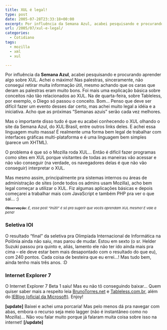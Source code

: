```yaml
---
title: XUL é legal!
type: post
date: 2005-07-28T23:33:18+00:00
excerpt: Por influência da Semana Azul, acabei pesquisando e procurando aprender algo sobre XUL. Achei o máximo!
url: /2005/07/xul-e-legal/
categories:
  - Cotidiano
tags:
  - mozilla
  - xml
  - xul

---
```

Por influência da **Semana Azul**, acabei pesquisando e procurando aprender algo sobre XUL. Achei o máximo! Nas palestras, sinceramente, não consegui retirar muita informação útil, mesmo achando que os caras que deram as palestras eram muito bons. Foi mais uma explicação básica sobre conceitos não tão relacionados ao XUL. Na de quarta-feira, sobre Tableless, por exemplo, o Diego só passou o conceito. Bom… Penso que deve ser difícil fazer um evento desses dar certo, mas achei muito legal a idéia e a iniciativa. Acho que as próximas “Semanas azuis” serão cada vez melhores.

Mas o importante disso tudo é que eu acabei conhecendo o XUL olhando o site da Semana Azul, do XUL:Brasil, entre outros links deles. E achei essa linguagem muito massa! É realmente uma forma bem legal de trabalhar com interfaces gráficas multi-plataforma e é uma linguagem bem simples (parece um XHTML).

O problema é que só o Mozilla roda XUL… Então é difícil fazer programas como sites em XUL porque visitantes de todas as maneiras vão acessar e não vão conseguir (na verdade, os navegadores delas é que não vão conseguir) interpretar o XUL.

Mas mesmo assim, principalmente pra sistemas internos ou áreas de administração de sites (onde todos os admins usam Mozilla), acho bem legal começar a utilizar o XUL. Fiz algumas aplicações básicas e depois começarei a trabalhar mais com JavaScript e também PHP pra ver o que sai… :)

<p style="font-size:11px; font-style:italic;">
  <strong>Observação:</strong> É, esse post “inútil” é só pra sugerir que vocês aprendam XUL mesmo! E vale a pena!
</p>

### Seletiva IOI

O resultado “final” da seletiva pra Olimpíada Internacional de Informática na Polônia ainda não saiu, mas parou de mudar. Estou em sexto (o sr. Helder Suzuki passou pra quinto e, aliás, lamento ele não ter ido ainda mais pra cima – ele deve estar bem mais desapontado com o resultado do que eu), com 240 pontos. Cada coisa de besteira que eu errei…! Mas tudo bem, ainda tenho mais três anos. :D

### Internet Explorer 7

O Internet Explorer 7 Beta 1 saiu! Mas eu não tô conseguindo baixar… Quem quiser saber mais a respeito leia [BrunoTorres.net][1] e [Tableless.com.br][2], além do [IEBlog (oficial da Microsoft)][3]. Enjoy!

**[update]** Baixei e achei uma porcaria! Mas pelo menos dá pra navegar com abas, embora o recurso seja meio lagger (não é instantâneo como no Mozilla)… Não vou falar muito porque já falaram muita coisa sobre isso na internet! **[/update]**

 [1]: http://www.brunotorres.net
 [2]: http://www.tableless.com.br
 [3]: http://blogs.msdn.com/ie/
